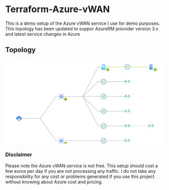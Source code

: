 # Terraform-Azure-vWAN

This is a demo setup of the Azure vWAN service I use for demo purposes. This topology has been updated to suppor AzureRM priovider version 3.x and latest service changes in Azure

## Topology
![Topology](Topology.svg "Topology")

### Disclaimer 
Please note the Azure vWAN service is not free. This setup should cost a few euros per day if you are not processing any traffic. I do not take any responsibility for any cost or problems generated if you use this project without knowing about Azure cost and pricing. 
